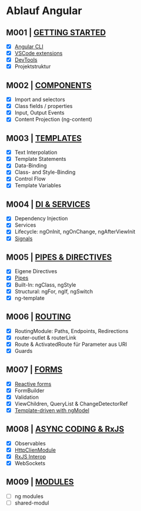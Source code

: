 # Ablauf Angular

## M001 | [GETTING STARTED](https://angular.dev/guide/setup-local)

-   [x] [Angular CLI](https://angular.dev/tools/cli)
-   [x] [VSCode extensions](https://marketplace.visualstudio.com/search?term=angular+essentials&target=VSCode)
-   [x] [DevTools](https://angular.dev/tools/devtools)
-   [x] Projektstruktur

## M002 | [COMPONENTS](https://angular.dev/guide/components)

-   [x] Import and selectors
-   [x] Class fields / properties
-   [x] Input, Output Events
-   [x] Content Projection (ng-content)

## M003 | [TEMPLATES](https://angular.dev/guide/templates)

-   [x] Text Interpolation
-   [x] Template Statements
-   [x] Data-Binding
-   [x] Class- and Style-Binding
-   [x] Control Flow
-   [x] Template Variables

## M004 | [DI & SERVICES](https://angular.dev/guide/di)

-   [x] Dependency Injection
-   [x] Services
-   [x] Lifecycle: ngOnInit, ngOnChange, ngAfterViewInit
-   [x] [Signals](https://angular.dev/guide/signals)

## M005 | [PIPES & DIRECTIVES](https://angular.dev/guide/built-in-directives)

-   [x] Eigene Directives
-   [x] [Pipes](https://angular.dev/guide/pipes)
-   [x] Built-In: ngClass, ngStyle
-   [x] Structural: ngFor, ngIf, ngSwitch
-   [x] ng-template

## M006 | [ROUTING](https://angular.dev/guide/routing)

-   [x] RoutingModule: Paths, Endpoints, Redirections
-   [x] router-outlet & routerLink
-   [x] Route & ActivatedRoute für Parameter aus URI
-   [x] Guards

## M007 | [FORMS](https://angular.dev/guide/forms)

-   [x] [Reactive forms](https://angular.dev/guide/forms/reactive-forms)
-   [x] FormBuilder
-   [x] Validation
-   [x] ViewChildren, QueryList<ElementRef> & ChangeDetectorRef
-   [x] [Template-driven with ngModel](https://angular.dev/guide/forms/template-driven-forms)

## M008 | [ASYNC CODING & RxJS](https://rxjs.dev/)

-   [x] Observables
-   [x] [HttpClienModule](https://angular.dev/guide/http)
-   [x] [RxJS Interop](https://angular.dev/guide/signals/rxjs-interop)
-   [x] WebSockets

## M009 | [MODULES](https://angular.dev/guide/understanding-angular-overview)

-   [ ] ng modules
-   [ ] shared-modul

<!--
## M0XX | [TESTING](https://angular.dev/guide/testing)

## M0XX | [PERFORMANCE](https://angular.dev/guide/performance)

## M0XX | [I18N](https://angular.dev/guide/i18n)

## M0XX | [ANIMATIONS](https://angular.dev/guide/animations)

## M0XX | [MATERIAL](https://material.angular.io/)

-->
